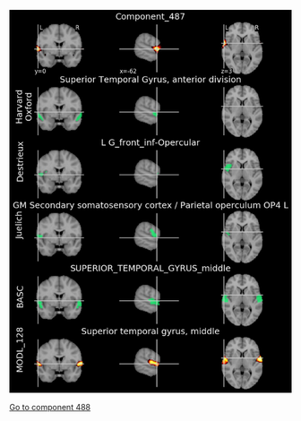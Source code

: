 


![487](preliminary/487.jpg "Component 487")

[Go to component 488](https://parietal-inria.github.io/MODL_atlas/1024/488 "Component 488")